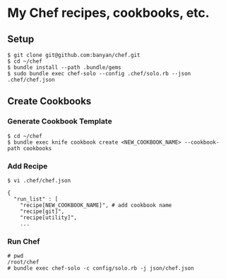 # My Chef recipes, cookbooks, etc.

## Setup

```
$ git clone git@github.com:banyan/chef.git
$ cd ~/chef
$ bundle install --path .bundle/gems
$ sudo bundle exec chef-solo --config .chef/solo.rb --json .chef/chef.json
```
## Create Cookbooks

### Generate Cookbook Template
```
$ cd ~/chef
$ bundle exec knife cookbook create <NEW_COOKBOOK_NAME> --cookbook-path cookbooks 
```

### Add Recipe
```
$ vi .chef/chef.json

{
  "run_list" : [
    "recipe[NEW_COOKBOOK_NAME]", # add cookbook name
    "recipe[git]",
    "recipe[utility]",
    ...
```
### Run Chef
```
# pwd
/root/chef
# bundle exec chef-solo -c config/solo.rb -j json/chef.json
```
